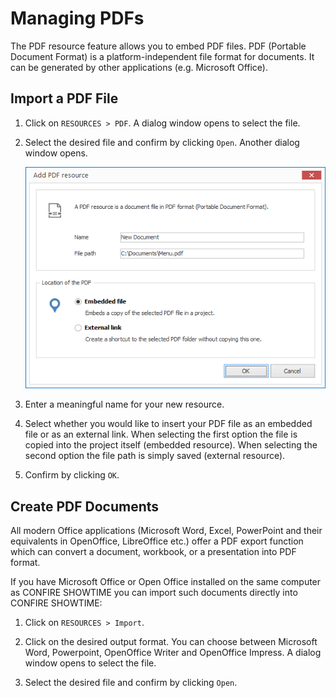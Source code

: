 # Managing PDFs

The PDF resource feature allows you to embed PDF files. PDF (Portable Document Format) is a platform-independent file format for documents. It can be generated by other applications (e.g. Microsoft Office).

## Import a PDF File

1. Click on `RESOURCES > PDF`. A dialog window opens to select the file.

2. Select the desired file and confirm by clicking `Open`. Another dialog window opens.
   
   ![Add a PDF resource](../../../images/import-pdf.png)

3. Enter a meaningful name for your new resource. 

4. Select whether you would like to insert your PDF file as an embedded file or as an external link. When selecting the first option the file is copied into the project itself  (embedded resource). When selecting the second option the file path is simply saved (external resource).

5. Confirm by clicking `OK`.

## Create PDF Documents

All modern Office applications (Microsoft Word, Excel, PowerPoint and their equivalents in OpenOffice, LibreOffice etc.) offer a PDF export function which can convert a document, workbook, or a presentation into PDF format.

If you have Microsoft Office or Open Office installed on the same computer as CONFIRE SHOWTIME you can import such documents directly into CONFIRE SHOWTIME:

1. Click on `RESOURCES > Import`. 

2. Click on the desired output format. You can choose between Microsoft Word, Powerpoint, OpenOffice Writer and OpenOffice Impress. A dialog window opens to select the file. 

3. Select the desired file and confirm by clicking `Open`.
   


